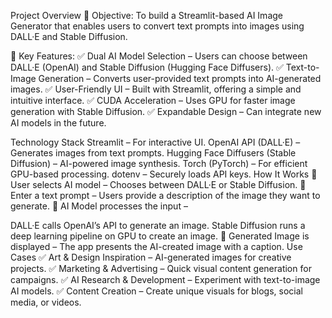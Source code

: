 Project Overview
📌 Objective:
To build a Streamlit-based AI Image Generator that enables users to convert text prompts into images using DALL·E and Stable Diffusion.

📌 Key Features:
✅ Dual AI Model Selection – Users can choose between DALL·E (OpenAI) and Stable Diffusion (Hugging Face Diffusers).
✅ Text-to-Image Generation – Converts user-provided text prompts into AI-generated images.
✅ User-Friendly UI – Built with Streamlit, offering a simple and intuitive interface.
✅ CUDA Acceleration – Uses GPU for faster image generation with Stable Diffusion.
✅ Expandable Design – Can integrate new AI models in the future.

Technology Stack
Streamlit – For interactive UI.
OpenAI API (DALL·E) – Generates images from text prompts.
Hugging Face Diffusers (Stable Diffusion) – AI-powered image synthesis.
Torch (PyTorch) – For efficient GPU-based processing.
dotenv – Securely loads API keys.
How It Works
🔹 User selects AI model – Chooses between DALL·E or Stable Diffusion.
🔹 Enter a text prompt – Users provide a description of the image they want to generate.
🔹 AI Model processes the input –

DALL·E calls OpenAI’s API to generate an image.
Stable Diffusion runs a deep learning pipeline on GPU to create an image.
🔹 Generated Image is displayed – The app presents the AI-created image with a caption.
Use Cases
✅ Art & Design Inspiration – AI-generated images for creative projects.
✅ Marketing & Advertising – Quick visual content generation for campaigns.
✅ AI Research & Development – Experiment with text-to-image AI models.
✅ Content Creation – Create unique visuals for blogs, social media, or videos.

